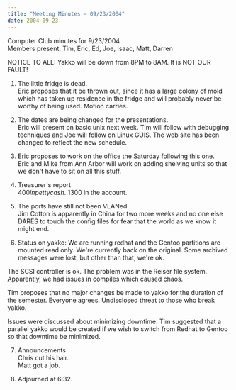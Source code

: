 ```yaml
---
title: "Meeting Minutes – 09/23/2004"
date: 2004-09-23
---
```

Computer Club minutes for 9/23/2004<br>
Members present: Tim, Eric, Ed, Joe, Isaac, Matt, Darren<br>

NOTICE TO ALL: Yakko will be down from 8PM to 8AM.  It is NOT OUR FAULT!<p>

1. The little fridge is dead.  <br>
Eric proposes that it be thrown out, since it has a large colony of mold which
has taken up residence in the fridge and will probably never be worthy of being
used.  Motion carries.<p>

2. The dates are being changed for the presentations. <br> 
Eric will present on basic unix next week.  Tim will follow with debugging
techniques and Joe will follow on Linux GUIS.  The web site has been changed to
reflect the new schedule.<p>

3. Eric proposes to work on the office the Saturday following this one.<br>
Eric and Mike from Ann Arbor will work on adding shelving units so that we
don't have to sit on all this stuff.<p>

4. Treasurer's report<br>
$400 in petty cash.  ~$1300 in the account.<p>

5. The ports have still not been VLANed.<br>
Jim Cotton is apparently in China for two more weeks and no one else DARES to
touch the config files for fear that the world as we know it might end.<p>

6. Status on yakko: We are running redhat and the Gentoo partitions are mounted
read only.  We're currently back on the original.  Some archived messages were
lost, but other than that, we're ok.<p>

The SCSI controller is ok.  The problem was in the Reiser file system.<br>
Apparently, we had issues in compiles which caused chaos.  <p>

Tim proposes that no major changes be made to yakko for the duration of the
semester.  Everyone agrees.  Undisclosed threat to those who break
yakko. <p> 

Issues were discussed about minimizing downtime.  Tim suggested that a parallel
yakko would be created if we wish to switch from Redhat to Gentoo so that
downtime be minimized.<p>

7. Announcements<br>
Chris cut his hair. <br> 
Matt got a job.<p>

8. Adjourned at 6:32.<p>

